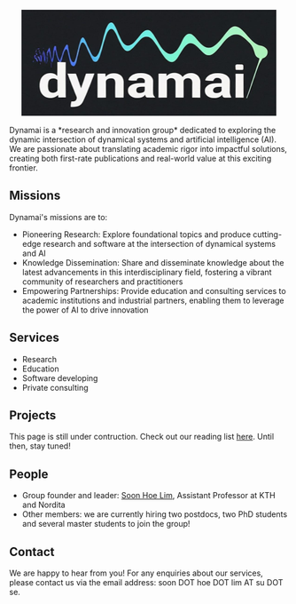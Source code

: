 <p align="center">
  <img src="dynamai.png"  class="circle-img">
</p>
Dynamai is a *research and innovation group* dedicated to exploring the dynamic intersection of dynamical systems and artificial intelligence (AI). We are passionate about translating academic rigor into impactful solutions, creating both first-rate publications and real-world value at this exciting frontier.
<br>

## Missions
Dynamai's missions are to:
- Pioneering Research: Explore foundational topics and produce cutting-edge research and software at the intersection of dynamical systems and AI
- Knowledge Dissemination: Share and disseminate knowledge about the latest advancements in this interdisciplinary field, fostering a vibrant community of researchers and practitioners
- Empowering Partnerships: Provide education and consulting services to academic institutions and industrial partners, enabling them to leverage the power of AI to drive innovation

## Services
- Research
- Education   
- Software developing
- Private consulting

## Projects 
This page is still under contruction. Check out our reading list [here](https://shoelim.github.io/DSxML/). Until then, stay tuned!
<br>

## People 
- Group founder and leader: [Soon Hoe Lim](https://shoelim.github.io/), Assistant Professor at KTH and Nordita
- Other members: we are currently hiring two postdocs, two PhD students and several master students to join the group!

## Contact 
We are happy to hear from you! For any enquiries about our services, please contact us via the email address: soon DOT hoe DOT lim AT su DOT se. 
